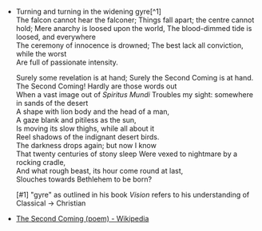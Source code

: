 - Turning and turning in the widening gyre[^1]   
  The falcon cannot hear the falconer;
  Things fall apart; the centre cannot hold;
  Mere anarchy is loosed upon the world,
  The blood-dimmed tide is loosed, and everywhere   
  The ceremony of innocence is drowned;
  The best lack all conviction, while the worst   
  Are full of passionate intensity.
  
  Surely some revelation is at hand;
  Surely the Second Coming is at hand.   
  The Second Coming! Hardly are those words out   
  When a vast image out of *Spiritus Mundi*
  Troubles my sight: somewhere in sands of the desert   
  A shape with lion body and the head of a man,   
  A gaze blank and pitiless as the sun,   
  Is moving its slow thighs, while all about it   
  Reel shadows of the indignant desert birds.   
  The darkness drops again; but now I know   
  That twenty centuries of stony sleep
  Were vexed to nightmare by a rocking cradle,   
  And what rough beast, its hour come round at last,   
  Slouches towards Bethlehem to be born?
  
  [#1] "gyre" as outlined in his book *Vision* refers to his understanding of Classical -> Christian
- [The Second Coming (poem) - Wikipedia](https://en.wikipedia.org/wiki/The_Second_Coming_(poem))